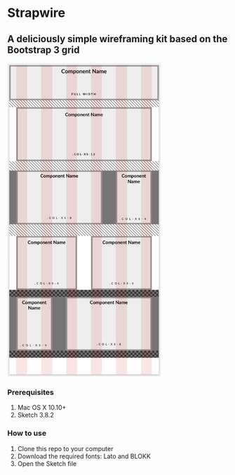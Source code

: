 # Strapwire
## A deliciously simple wireframing kit based on the Bootstrap 3 grid

<img src="https://raw.githubusercontent.com/andrictham/strapwire/master/readme-img.png" width="350px" />

### Prerequisites

1. Mac OS X 10.10+
2. Sketch 3.8.2

### How to use

1. Clone this repo to your computer
2. Download the required fonts: Lato and BLOKK
3. Open the Sketch file
